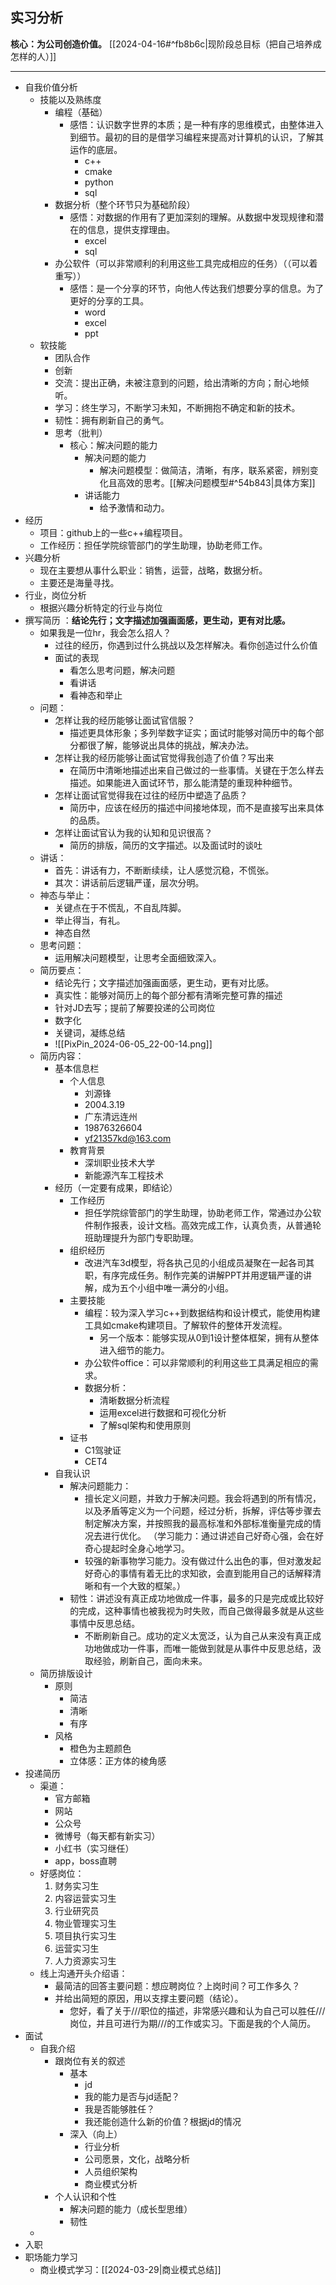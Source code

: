 
## 实习分析

**核心：为公司创造价值。** [[2024-04-16#^fb8b6c|现阶段总目标（把自己培养成怎样的人）]] 

---  

- 自我价值分析
	- 技能以及熟练度
		- 编程（基础）
			- 感悟：认识数字世界的本质；是一种有序的思维模式，由整体进入到细节。最初的目的是借学习编程来提高对计算机的认识，了解其运作的底层。
				- c++
				- cmake
				- python
				- sql
		- 数据分析（整个环节只为基础阶段）
			- 感悟：对数据的作用有了更加深刻的理解。从数据中发现规律和潜在的信息，提供支撑理由。
				- excel
				- sql
		- 办公软件（可以非常顺利的利用这些工具完成相应的任务）（（可以着重写））
			- 感悟：是一个分享的环节，向他人传达我们想要分享的信息。为了更好的分享的工具。
				- word
				- excel
				- ppt
	- 软技能
		- 团队合作
		- 创新
		- 交流：提出正确，未被注意到的问题，给出清晰的方向；耐心地倾听。
		- 学习：终生学习，不断学习未知，不断拥抱不确定和新的技术。
		- 韧性：拥有刷新自己的勇气。
		- 思考（批判）
			- 核心：解决问题的能力
				- 解决问题的能力
					- 解决问题模型：做简洁，清晰，有序，联系紧密，辨别变化且高效的思考。[[解决问题模型#^54b843|具体方案]] 
				- 讲话能力
					- 给予激情和动力。
- 经历
	- 项目：github上的一些c++编程项目。
	- 工作经历：担任学院综管部门的学生助理，协助老师工作。
- 兴趣分析
	- 现在主要想从事什么职业：销售，运营，战略，数据分析。
	- 主要还是海量寻找。
- 行业，岗位分析
	- 根据兴趣分析特定的行业与岗位
- 撰写简历 ：**结论先行；文字描述加强画面感，更生动，更有对比感。**
	- 如果我是一位hr，我会怎么招人？
		- 过往的经历，你遇到过什么挑战以及怎样解决。看你创造过什么价值
		- 面试的表现
			- 看怎么思考问题，解决问题
			- 看讲话
			- 看神态和举止
	- 问题：
		- 怎样让我的经历能够让面试官信服？
			- 描述更具体形象；多列举数字证实；面试时能够对简历中的每个部分都很了解，能够说出具体的挑战，解决办法。
		- 怎样让我的经历能够让面试官觉得我创造了价值？写出来
			- 在简历中清晰地描述出来自己做过的一些事情。关键在于怎么样去描述。如果能进入面试环节，那么能清楚的重现种种细节。 
		- 怎样让面试官觉得我在过往的经历中塑造了品质？
			- 简历中，应该在经历的描述中间接地体现，而不是直接写出来具体的品质。
		- 怎样让面试官认为我的认知和见识很高？
			- 简历的排版，简历的文字描述。以及面试时的谈吐
	- 讲话：
		- 首先：讲话有力，不断断续续，让人感觉沉稳，不慌张。
		- 其次：讲话前后逻辑严谨，层次分明。
	- 神态与举止：
		- 关键点在于不慌乱，不自乱阵脚。
		- 举止得当，有礼。
		- 神态自然
	- 思考问题：
		- 运用解决问题模型，让思考全面细致深入。
	- 简历要点：
		- 结论先行；文字描述加强画面感，更生动，更有对比感。
		- 真实性：能够对简历上的每个部分都有清晰完整可靠的描述
		- 针对JD去写；提前了解要投递的公司岗位
		- 数字化
		- 关键词，凝练总结
		- ![[PixPin_2024-06-05_22-00-14.png]]
	- 简历内容：
		- 基本信息栏
			- 个人信息 
				- 刘源锋
				- 2004.3.19
				- 广东清远连州
				- 19876326604
				- yf21357kd@163.com
			- 教育背景
				- 深圳职业技术大学
				- 新能源汽车工程技术
		- 经历（一定要有成果，即结论）
			- 工作经历
				- 担任学院综管部门的学生助理，协助老师工作，常通过办公软件制作报表，设计文档。高效完成工作，认真负责，从普通轮班助理提升为部门专职助理。
			- 组织经历
				- 改进汽车3d模型，将各执己见的小组成员凝聚在一起各司其职，有序完成任务。制作完美的讲解PPT并用逻辑严谨的讲解，成为五个小组中唯一满分的小组。
			- 主要技能
				- 编程：较为深入学习c++到数据结构和设计模式，能使用构建工具如cmake构建项目。了解软件的整体开发流程。
					- 另一个版本：能够实现从0到1设计整体框架，拥有从整体进入细节的能力。
				- 办公软件office：可以非常顺利的利用这些工具满足相应的需求。
				- 数据分析：
					- 清晰数据分析流程
					- 运用excel进行数据和可视化分析
					- 了解sql架构和使用原则
			- 证书
				- C1驾驶证
				- CET4
		- 自我认识
			- 解决问题能力：
				- 擅长定义问题，并致力于解决问题。我会将遇到的所有情况，以及矛盾等定义为一个问题，经过分析，拆解，评估等步骤去制定解决方案，并按照我的最高标准和外部标准衡量完成的情况去进行优化。
			（学习能力：通过讲述自己好奇心强，会在好奇心提起时全身心地学习。
				- 较强的新事物学习能力。没有做过什么出色的事，但对激发起好奇心的事情有着无比的求知欲，会直到能用自己的话解释清晰和有一个大致的框架。）
			- 韧性：讲述没有真正成功地做成一件事，最多的只是完成或比较好的完成，这种事情也被我视为时失败，而自己做得最多就是从这些事情中反思总结。
				- 不断刷新自己。成功的定义太宽泛，认为自己从来没有真正成功地做成功一件事，而唯一能做到就是从事件中反思总结，汲取经验，刷新自己，面向未来。
	- 简历排版设计
		- 原则
			- 简洁
			- 清晰
			- 有序
		- 风格
			- 橙色为主题颜色
			- 立体感：正方体的棱角感
- 投递简历
	- 渠道：
		- 官方邮箱
		- 网站
		- 公众号
		- 微博号（每天都有新实习）
		- 小红书（实习继任）
		- app，boss直聘
	- 好感岗位：
		1. 财务实习生
		2. 内容运营实习生
		3. 行业研究员
		4. 物业管理实习生
		5. 项目执行实习生
		6. 运营实习生
		7. 人力资源实习生
	- 线上沟通开头介绍语：
		- 最简洁的回答主要问题：想应聘岗位？上岗时间？可工作多久？
		- 并给出简短的原因，用以支撑主要问题（结论）。
			- 您好，看了关于///职位的描述，非常感兴趣和认为自己可以胜任///岗位，并且可进行为期///的工作或实习。下面是我的个人简历。
- 面试
	- 自我介绍
		- 跟岗位有关的叙述
			- 基本
				- jd
				- 我的能力是否与jd适配？
				- 我是否能够胜任？
				- 我还能创造什么新的价值？根据jd的情况
			- 深入（向上）
				- 行业分析
				- 公司愿景，文化，战略分析
				- 人员组织架构
				- 商业模式分析
		- 个人认识和个性
			- 解决问题的能力（成长型思维）
			- 韧性
	- 
- 入职
- 职场能力学习
	- 商业模式学习：[[2024-03-29|商业模式总结]] 